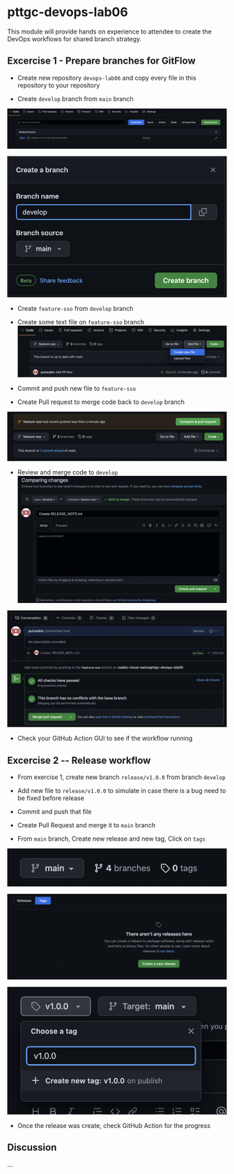 # pttgc-devops-lab06
This module will provide hands on experience to attendee to create the DevOps workflows for shared branch strategy.

## Excercise 1 - Prepare branches for GitFlow

- Create new repository `devops-lab06` and copy every file in this repository to your repository

- Create `develop` branch from `main` branch

![Create Branches](./assets/new-branch.png)

![Develop branch](./assets/create-develop-branch.png)

- Create `feature-sso` from `develop` branch

- Create some text file on `feature-sso` branch
![NewFile](./assets/sso-create-file.png)

- Commit and push new file to `feature-sso`

- Create Pull request to merge code back to `develop` branch

![PR](./assets/feature-merge.png)

- Review and merge code to `develop`
![merge](./assets/merge-1.png)


![merge](./assets/merge-2.png)

- Check your GitHub Action GUI to see if the workflow running


## Excercise 2 -- Release workflow

- From exercise 1, create new branch `release/v1.0.0` from branch `develop`

- Add new file to `release/v1.0.0` to simulate in case there is a bug need to be fixed before release

- Commit and push that file

- Create Pull Request and merge it to `main` branch

- From `main` branch, Create new release and new tag, Click on `tags`

![release](./assets/release-1.png)

![release](./assets/release-2.png)

![release](./assets/release-3.png)

- Once the release was create, check GitHub Action for the progress

## Discussion
...